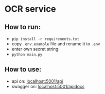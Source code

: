 # OCR service

## How to run:

- `pip install -r requirements.txt`
- copy `.env.example` file and rename it to `.env`
- enter own secret string
- `python main.py`

## How to use:

- api on: [localhost:5001/api](http://localhost:5001/api)
- swagger on: [localhost:5001/apidocs](http://localhost:5001/apidocs)
